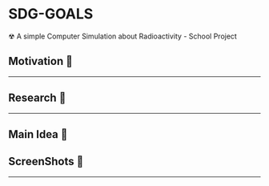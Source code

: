 # SDG-GOALS
☢ A simple Computer Simulation about Radioactivity - School Project

## Motivation 🤖
---

## Research 👀
---

## Main Idea 🧠

## ScreenShots 📸
---